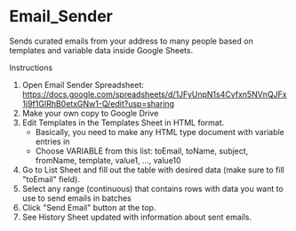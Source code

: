 # Email_Sender
Sends curated emails from your address to many people based on templates and variable data inside Google Sheets.

Instructions
1. Open Email Sender Spreadsheet: https://docs.google.com/spreadsheets/d/1JFyUnpN1s4Cvfxn5NVnQJFx1j9f1GIRhB0etxGNw1-Q/edit?usp=sharing
2. Make your own copy to Google Drive
3. Edit Templates in the Templates Sheet in HTML format.
   - Basically, you need to make any HTML type document with variable entries in <?= senderData.VARIABLE ?>
   - Choose VARIABLE from this list: toEmail, toName, subject, fromName, template, value1, ..., value10
4. Go to List Sheet and fill out the table with desired data (make sure to fill "toEmail" field).
5. Select any range (continuous) that contains rows with data you want to use to send emails in batches
6. Click "Send Email" button at the top.
7. See History Sheet updated with information about sent emails.
